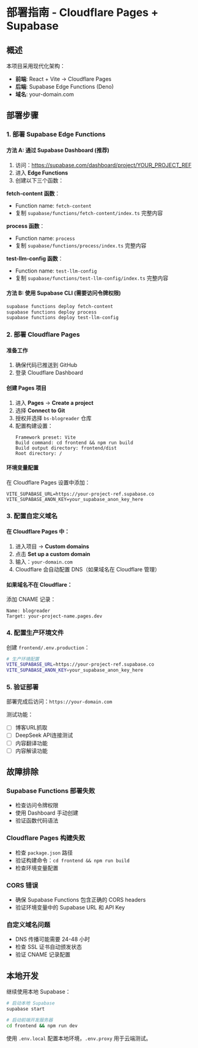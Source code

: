# 部署指南 - Cloudflare Pages + Supabase

## 概述
本项目采用现代化架构：
- **前端**: React + Vite → Cloudflare Pages
- **后端**: Supabase Edge Functions (Deno)
- **域名**: your-domain.com

## 部署步骤

### 1. 部署 Supabase Edge Functions

#### 方法 A: 通过 Supabase Dashboard (推荐)
1. 访问：https://supabase.com/dashboard/project/YOUR_PROJECT_REF
2. 进入 **Edge Functions**
3. 创建以下三个函数：

**fetch-content 函数**：
- Function name: `fetch-content`
- 复制 `supabase/functions/fetch-content/index.ts` 完整内容

**process 函数**：
- Function name: `process`
- 复制 `supabase/functions/process/index.ts` 完整内容

**test-llm-config 函数**：
- Function name: `test-llm-config`
- 复制 `supabase/functions/test-llm-config/index.ts` 完整内容

#### 方法 B: 使用 Supabase CLI (需要访问令牌权限)
```bash
supabase functions deploy fetch-content
supabase functions deploy process
supabase functions deploy test-llm-config
```

### 2. 部署 Cloudflare Pages

#### 准备工作
1. 确保代码已推送到 GitHub
2. 登录 Cloudflare Dashboard

#### 创建 Pages 项目
1. 进入 **Pages** → **Create a project**
2. 选择 **Connect to Git**
3. 授权并选择 `bs-blogreader` 仓库
4. 配置构建设置：
   ```
   Framework preset: Vite
   Build command: cd frontend && npm run build
   Build output directory: frontend/dist
   Root directory: /
   ```

#### 环境变量配置
在 Cloudflare Pages 设置中添加：
```
VITE_SUPABASE_URL=https://your-project-ref.supabase.co
VITE_SUPABASE_ANON_KEY=your_supabase_anon_key_here
```

### 3. 配置自定义域名

#### 在 Cloudflare Pages 中：
1. 进入项目 → **Custom domains**
2. 点击 **Set up a custom domain**
3. 输入：`your-domain.com`
4. Cloudflare 会自动配置 DNS（如果域名在 Cloudflare 管理）

#### 如果域名不在 Cloudflare：
添加 CNAME 记录：
```
Name: blogreader
Target: your-project-name.pages.dev
```

### 4. 配置生产环境文件

创建 `frontend/.env.production`：
```bash
# 生产环境配置
VITE_SUPABASE_URL=https://your-project-ref.supabase.co
VITE_SUPABASE_ANON_KEY=your_supabase_anon_key_here
```

### 5. 验证部署

部署完成后访问：`https://your-domain.com`

测试功能：
- [ ] 博客URL抓取
- [ ] DeepSeek API连接测试
- [ ] 内容翻译功能
- [ ] 内容解读功能

## 故障排除

### Supabase Functions 部署失败
- 检查访问令牌权限
- 使用 Dashboard 手动创建
- 验证函数代码语法

### Cloudflare Pages 构建失败
- 检查 `package.json` 路径
- 验证构建命令：`cd frontend && npm run build`
- 检查环境变量配置

### CORS 错误
- 确保 Supabase Functions 包含正确的 CORS headers
- 验证环境变量中的 Supabase URL 和 API Key

### 自定义域名问题
- DNS 传播可能需要 24-48 小时
- 检查 SSL 证书自动颁发状态
- 验证 CNAME 记录配置

## 本地开发

继续使用本地 Supabase：
```bash
# 启动本地 Supabase
supabase start

# 启动前端开发服务器
cd frontend && npm run dev
```

使用 `.env.local` 配置本地环境，`.env.proxy` 用于云端测试。